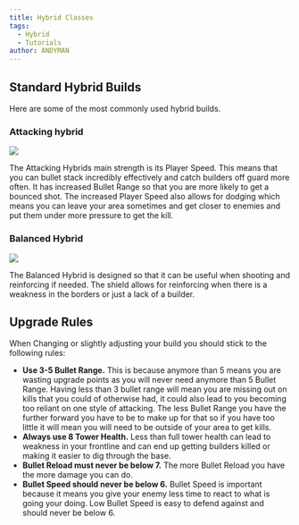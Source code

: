 ```yaml
---
title: Hybrid Classes
tags:
  - Hybrid
  - Tutorials
author: ANDYMAN
---
```


## Standard Hybrid Builds

Here are some of the most commonly used hybrid builds.

### Attacking hybrid

<img src="/api/upgrades?build=4848008" />

The Attacking Hybrids main strength is its Player Speed. This means that you can bullet stack incredibly effectively and catch builders off guard more often. It has increased Bullet Range so that you are more likely to get a bounced shot. The increased Player Speed also allows for dodging which means you can leave your area sometimes and get closer to enemies and put them under more pressure to get the kill.

### Balanced Hybrid

<img src="/api/upgrades?build=2738048" />

The Balanced Hybrid is designed so that it can be useful when shooting and reinforcing if needed. The shield allows for reinforcing when there is a weakness in the borders or just a lack of a builder.

## Upgrade Rules

When Changing or slightly adjusting your build you should stick to the following rules:

- **Use 3-5 Bullet Range.** This is because anymore than 5 means you are wasting upgrade points as you will never need anymore than 5 Bullet Range. Having less than 3 bullet range will mean you are missing out on kills that you could of otherwise had, it could also lead to you becoming too reliant on one style of attacking. The less Bullet Range you have the further forward you have to be to make up for that so if you have too little it will mean you will need to be outside of your area to get kills.
- **Always use 8 Tower Health.** Less than full tower health can lead to weakness in your frontline and can end up getting builders killed or making it easier to dig through the base.
- **Bullet Reload must never be below 7.** The more Bullet Reload you have the more damage you can do.
- **Bullet Speed should never be below 6.** Bullet Speed is important because it means you give your enemy less time to react to what is going your doing. Low Bullet Speed is easy to defend against and should never be below 6.
